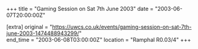 +++
title = "Gaming Session on Sat 7th June 2003"
date = "2003-06-07T20:00:00Z"

[extra]
original = "https://uwcs.co.uk/events/gaming-session-on-sat-7th-june-2003-1474488943299/"    
end_time = "2003-06-08T03:00:00Z"
location = "Ramphal R0.03/4"
+++



